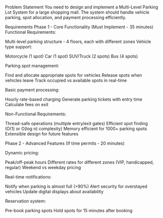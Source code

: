 Problem Statement
You need to design and implement a Multi-Level Parking Lot System for a large shopping mall. The system should handle vehicle parking, spot allocation, and payment processing efficiently.

Requirements
Phase 1 - Core Functionality (Must Implement - 35 minutes)
Functional Requirements:

Multi-level parking structure - 4 floors, each with different zones
Vehicle type support:

Motorcycle (1 spot)
Car (1 spot)
SUV/Truck (2 spots)
Bus (4 spots)


Parking spot management:

Find and allocate appropriate spots for vehicles
Release spots when vehicles leave
Track occupied vs available spots in real-time


Basic payment processing:

Hourly rate-based charging
Generate parking tickets with entry time
Calculate fees on exit



Non-Functional Requirements:

Thread-safe operations (multiple entry/exit gates)
Efficient spot finding (O(1) or O(log n) complexity)
Memory efficient for 1000+ parking spots
Extensible design for future features

Phase 2 - Advanced Features (If time permits - 20 minutes)

Dynamic pricing:

Peak/off-peak hours
Different rates for different zones (VIP, handicapped, regular)
Weekend vs weekday pricing


Real-time notifications:

Notify when parking is almost full (>90%)
Alert security for overstayed vehicles
Update digital displays about availability


Reservation system:

Pre-book parking spots
Hold spots for 15 minutes after booking